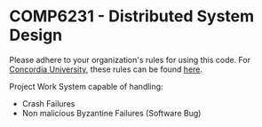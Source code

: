 # COMP6231 - Distributed System Design
Please adhere to your organization's rules for using this code. For [Concordia University](http://www.concordia.ca), these rules can be found [here](http://www.concordia.ca/students/academic-integrity/offences.html).

Project Work
System capable of handling:
  - Crash Failures
  - Non malicious Byzantine Failures (Software Bug)
